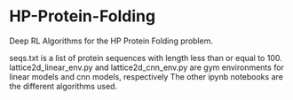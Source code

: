 # HP-Protein-Folding

Deep RL Algorithms for the HP Protein Folding problem.

seqs.txt is a list of protein sequences with length less than or equal to 100. 
lattice2d_linear_env.py and lattice2d_cnn_env.py are gym environments for linear models and cnn models, respectively
The other ipynb notebooks are the different algorithms used.
